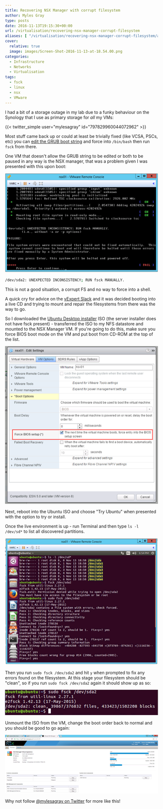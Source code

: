 ```yaml
---
title: Recovering NSX Manager with corrupt filesystem
author: Myles Gray
type: posts
date: 2016-11-13T19:15:30+00:00
url: /virtualisation/recovering-nsx-manager-corrupt-filesystem
aliases: [ "/virtualisation/recovering-nsx-manager-corrupt-filesystem/amp" ]
cover:
  relative: true
  image: images/Screen-Shot-2016-11-13-at-18.54.00.png
categories:
  - Infrastructure
  - Networks
  - Virtualisation
tags:
  - fsck
  - linux
  - nsx
  - VMware
---
```


I had a bit of a storage outage in my lab due to a funky behaviour on the Synology that I use as primary storage for _all_ my VMs:

{{< twitter_simple user="mylesagray" id="797829960044072962" >}}

Most stuff came back up or could at least be trivially fixed (like VCSA, PSCs, etc) you can [edit the GRUB boot string][1] and force into `/bin/bash` then run `fsck` from there.

One VM that doesn't allow the GRUB string to be edited or both to be paused in any way is the NSX manager, that was a problem given I was presented with this upon boot:

![NSX Manager No Boot][2]

```sh
/dev/sda2: UNEXPECTED INCONSISTENCY; RUN fsck MANUALLY.
```

This is not a good situation, a corrupt FS and no way to force into a shell.

A quick cry for advice on the [vExpert Slack][3] and it was decided booting into a live CD and trying to mount and repair the filesystems from there was the way to go.

So I downloaded the [Ubuntu Desktop installer][4] ISO (the server installer does not have fsck present) - transferred the ISO to my NFS datastore and mounted to the NSX Manager VM. If you're going to do this, make sure you force BIOS boot mode on the VM and put boot from CD-ROM at the top of the list.

![Force into BIOS mode on boot][5]

Next, reboot into the Ubuntu ISO and choose "Try Ubuntu" when presented with the option to try or install.

Once the live environment is up - run Terminal and then type `ls -l /dev/sd*` to list all discovered partitions.

![List partitions discovered][6]

Then you run `sudo fsck /dev/sda2` and hit `y` when prompted to fix any errors found on the filesystem. At this stage your filesystem should be "clean", so if you run `sudo fsck /dev/sda2` again it should show up as so:

![SDA2 clean filesystem][7]

Unmount the ISO from the VM, change the boot order back to normal and you should be good to go again:

![NSX Manager working again][8]

Why not follow [@mylesagray on Twitter][9] for more like this!

 [1]: https://kb.vmware.com/selfservice/microsites/search.do?language=en_US&cmd=displayKC&externalId=2069041
 [2]: images/Screen-Shot-2016-11-13-at-18.15.18.png
 [3]: https://twitter.com/vexpert_slack
 [4]: http://ubuntu.com/download/desktop
 [5]: images/Screen-Shot-2016-11-13-at-19.07.08.png
 [6]: images/Screen-Shot-2016-11-13-at-18.54.00.png
 [7]: images/Screen-Shot-2016-11-13-at-18.54.08.png
 [8]: images/Screen-Shot-2016-11-13-at-18.56.22.png
 [9]: https://twitter.com/mylesagray
